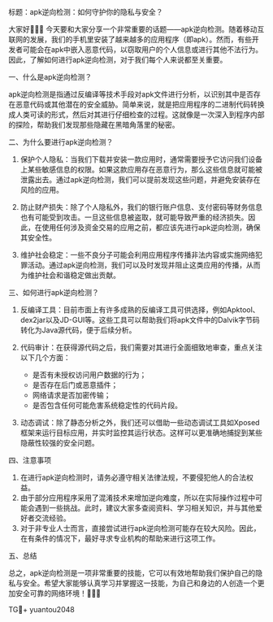 标题：apk逆向检测：如何守护你的隐私与安全？

大家好👋👋👋 今天要和大家分享一个非常重要的话题——apk逆向检测。随着移动互联网的发展，我们的手机里安装了越来越多的应用程序（即apk）。然而，有些开发者可能会在apk中嵌入恶意代码，以窃取用户的个人信息或进行其他不法行为。因此，了解如何进行apk逆向检测，对于我们每个人来说都至关重要。

一、什么是apk逆向检测？

apk逆向检测是指通过反编译等技术手段对apk文件进行分析，以识别其中是否存在恶意代码或其他潜在的安全威胁。简单来说，就是把应用程序的二进制代码转换成人类可读的形式，然后对其进行仔细检查的过程。这就像是一次深入到程序内部的探险，帮助我们发现那些隐藏在黑暗角落里的秘密。

二、为什么要进行apk逆向检测？

1. 保护个人隐私：当我们下载并安装一款应用时，通常需要授予它访问我们设备上某些敏感信息的权限。如果这款应用存在恶意行为，那么这些信息就可能被泄露出去。通过apk逆向检测，我们可以提前发现这些问题，并避免安装存在风险的应用。

2. 防止财产损失：除了个人隐私外，我们的银行账户信息、支付密码等财务信息也有可能受到攻击。一旦这些信息被盗取，就可能导致严重的经济损失。因此，在使用任何涉及资金交易的应用之前，都应该先进行apk逆向检测，确保其安全性。

3. 维护社会稳定：一些不良分子可能会利用应用程序传播非法内容或实施网络犯罪活动。通过apk逆向检测，我们可以及时发现并阻止这类应用的传播，从而为维护社会和谐稳定做出贡献。

三、如何进行apk逆向检测？

1. 反编译工具：目前市面上有许多成熟的反编译工具可供选择，例如Apktool、dex2jar以及JD-GUI等。这些工具可以帮助我们将apk文件中的Dalvik字节码转化为Java源代码，便于后续分析。

2. 代码审计：在获得源代码之后，我们需要对其进行全面细致地审查，重点关注以下几个方面：
   - 是否有未授权访问用户数据的行为；
   - 是否存在后门或恶意插件；
   - 网络请求是否加密传输；
   - 是否包含任何可能危害系统稳定性的代码片段。

3. 动态调试：除了静态分析之外，我们还可以借助一些动态调试工具如Xposed框架来运行目标应用，并实时监控其运行状态。这样可以更准确地捕捉到某些隐蔽性较强的安全问题。

四、注意事项

1. 在进行apk逆向检测时，请务必遵守相关法律法规，不要侵犯他人的合法权益。
2. 由于部分应用程序采用了混淆技术来增加逆向难度，所以在实际操作过程中可能会遇到一些挑战。此时，建议大家多查阅资料、学习相关知识，并与其他爱好者交流经验。
3. 对于非专业人士而言，直接尝试进行apk逆向检测可能存在较大风险。因此，在有条件的情况下，最好寻求专业机构的帮助来进行这项工作。

五、总结

总之，apk逆向检测是一项非常重要的技能，它可以有效地帮助我们保护自己的隐私与安全。希望大家能够认真学习并掌握这一技能，为自己和身边的人创造一个更加安全可靠的网络环境！💪💪💪

TG💪+ yuantou2048